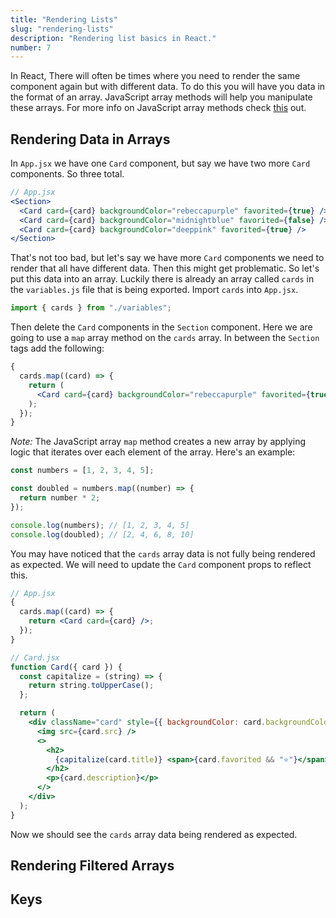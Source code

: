```yaml
---
title: "Rendering Lists"
slug: "rendering-lists"
description: "Rendering list basics in React."
number: 7
---
```


In React, There will often be times where you need to render the same component again but with different data. To do this you will have you data in the format of an array. JavaScript array methods will help you manipulate these arrays. For more info on JavaScript array methods check [this](https://developer.mozilla.org/en-US/docs/Web/JavaScript/Reference/Global_Objects/Array) out.

## Rendering Data in Arrays

In `App.jsx` we have one `Card` component, but say we have two more `Card` components. So three total.

```jsx
// App.jsx
<Section>
  <Card card={card} backgroundColor="rebeccapurple" favorited={true} />
  <Card card={card} backgroundColor="midnightblue" favorited={false} />
  <Card card={card} backgroundColor="deeppink" favorited={true} />
</Section>
```

That's not too bad, but let's say we have more `Card` components we need to render that all have different data. Then this might get problematic. So let's put this data into an array. Luckily there is already an array called `cards` in the `variables.js` file that is being exported. Import `cards` into `App.jsx`.

```jsx
import { cards } from "./variables";
```

Then delete the `Card` components in the `Section` component. Here we are going to use a `map` array method on the `cards` array. In between the `Section` tags add the following:

```jsx
{
  cards.map((card) => {
    return (
      <Card card={card} backgroundColor="rebeccapurple" favorited={true} />
    );
  });
}
```

_Note:_ The JavaScript array `map` method creates a new array by applying logic that iterates over each element of the array. Here's an example:

```js
const numbers = [1, 2, 3, 4, 5];

const doubled = numbers.map((number) => {
  return number * 2;
});

console.log(numbers); // [1, 2, 3, 4, 5]
console.log(doubled); // [2, 4, 6, 8, 10]
```

You may have noticed that the `cards` array data is not fully being rendered as expected. We will need to update the `Card` component props to reflect this.

```jsx
// App.jsx
{
  cards.map((card) => {
    return <Card card={card} />;
  });
}
```

```jsx
// Card.jsx
function Card({ card }) {
  const capitalize = (string) => {
    return string.toUpperCase();
  };

  return (
    <div className="card" style={{ backgroundColor: card.backgroundColor }}>
      <img src={card.src} />
      <>
        <h2>
          {capitalize(card.title)} <span>{card.favorited && "⭐️"}</span>
        </h2>
        <p>{card.description}</p>
      </>
    </div>
  );
}
```

Now we should see the `cards` array data being rendered as expected.

## Rendering Filtered Arrays

## Keys

